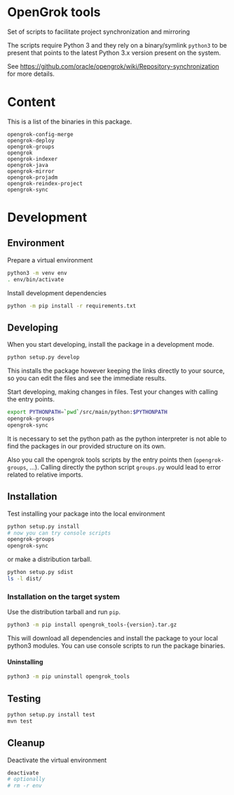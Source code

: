 
# OpenGrok tools

Set of scripts to facilitate project synchronization and mirroring

The scripts require Python 3 and they rely on a binary/symlink `python3` to be
present that points to the latest Python 3.x version present on the system.

See https://github.com/oracle/opengrok/wiki/Repository-synchronization
for more details.

# Content

This is a list of the binaries in this package.

```text
opengrok-config-merge
opengrok-deploy
opengrok-groups
opengrok
opengrok-indexer
opengrok-java
opengrok-mirror
opengrok-projadm
opengrok-reindex-project
opengrok-sync
```

# Development

## Environment

Prepare a virtual environment

```bash
python3 -m venv env
. env/bin/activate
```

Install development dependencies

```bash
python -m pip install -r requirements.txt
```

## Developing

When you start developing, install the package in a development mode.

```bash
python setup.py develop
```

This installs the package however keeping the links directly to your source,
so you can edit the files and see the immediate results.

Start developing, making changes in files. Test your changes with calling the entry points.

```bash
export PYTHONPATH=`pwd`/src/main/python:$PYTHONPATH
opengrok-groups
opengrok-sync
```

It is necessary to set the python path as the python interpreter is not able to find the packages
in our provided structure on its own.

Also you call the opengrok tools scripts by the entry points then (`opengrok-groups`, ...).
Calling directly the python script `groups.py` would lead to error related to relative imports.

## Installation

Test installing your package into the local environment

```bash
python setup.py install
# now you can try console scripts
opengrok-groups
opengrok-sync
```

or make a distribution tarball.

```bash
python setup.py sdist
ls -l dist/
```

### Installation on the target system

Use the distribution tarball and run `pip`.

```bash
python3 -m pip install opengrok_tools-{version}.tar.gz
```

This will download all dependencies and install the package to your local python3 modules.
You can use console scripts to run the package binaries.

#### Uninstalling

```bash
python3 -m pip uninstall opengrok_tools
```

## Testing

```bash
python setup.py install test
mvn test
```

## Cleanup

Deactivate the virtual environment
```bash
deactivate
# optionally
# rm -r env
```

